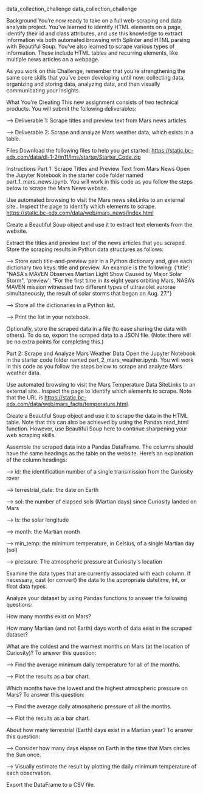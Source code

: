 data_collection_challenge
data_collection_challenge

Background
You’re now ready to take on a full web-scraping and data analysis project. You’ve learned to identify HTML elements on a page, identify their id and class attributes, and use this knowledge to extract information via both automated browsing with Splinter and HTML parsing with Beautiful Soup. You’ve also learned to scrape various types of information. These include HTML tables and recurring elements, like multiple news articles on a webpage.

As you work on this Challenge, remember that you’re strengthening the same core skills that you’ve been developing until now: collecting data, organizing and storing data, analyzing data, and then visually communicating your insights.

What You're Creating
This new assignment consists of two technical products. You will submit the following deliverables:

--> Deliverable 1: Scrape titles and preview text from Mars news articles.

--> Deliverable 2: Scrape and analyze Mars weather data, which exists in a table.

Files
Download the following files to help you get started: https://static.bc-edx.com/data/dl-1-2/m11/lms/starter/Starter_Code.zip

Instructions
Part 1: Scrape Titles and Preview Text from Mars News
Open the Jupyter Notebook in the starter code folder named part_1_mars_news.ipynb. You will work in this code as you follow the steps below to scrape the Mars News website.

Use automated browsing to visit the Mars news siteLinks to an external site.. Inspect the page to identify which elements to scrape. https://static.bc-edx.com/data/web/mars_news/index.html

Create a Beautiful Soup object and use it to extract text elements from the website.

Extract the titles and preview text of the news articles that you scraped. Store the scraping results in Python data structures as follows:

--> Store each title-and-preview pair in a Python dictionary and, give each dictionary two keys: title and preview. An example is the following: {'title': "NASA's MAVEN Observes Martian Light Show Caused by Major Solar Storm", 'preview': "For the first time in its eight years orbiting Mars, NASA’s MAVEN mission witnessed two different types of ultraviolet aurorae simultaneously, the result of solar storms that began on Aug. 27."}

--> Store all the dictionaries in a Python list.

--> Print the list in your notebook.

Optionally, store the scraped data in a file (to ease sharing the data with others). To do so, export the scraped data to a JSON file. (Note: there will be no extra points for completing this.)

Part 2: Scrape and Analyze Mars Weather Data
Open the Jupyter Notebook in the starter code folder named part_2_mars_weather.ipynb. You will work in this code as you follow the steps below to scrape and analyze Mars weather data.

Use automated browsing to visit the Mars Temperature Data SiteLinks to an external site.. Inspect the page to identify which elements to scrape. Note that the URL is https://static.bc-edx.com/data/web/mars_facts/temperature.html.

Create a Beautiful Soup object and use it to scrape the data in the HTML table. Note that this can also be achieved by using the Pandas read_html function. However, use Beautiful Soup here to continue sharpening your web scraping skills.

Assemble the scraped data into a Pandas DataFrame. The columns should have the same headings as the table on the website. Here’s an explanation of the column headings:

--> id: the identification number of a single transmission from the Curiosity rover

--> terrestrial_date: the date on Earth

--> sol: the number of elapsed sols (Martian days) since Curiosity landed on Mars

--> ls: the solar longitude

--> month: the Martian month

--> min_temp: the minimum temperature, in Celsius, of a single Martian day (sol)

--> pressure: The atmospheric pressure at Curiosity's location

Examine the data types that are currently associated with each column. If necessary, cast (or convert) the data to the appropriate datetime, int, or float data types.

Analyze your dataset by using Pandas functions to answer the following questions:

How many months exist on Mars?

How many Martian (and not Earth) days worth of data exist in the scraped dataset?

What are the coldest and the warmest months on Mars (at the location of Curiosity)? To answer this question:

--> Find the average minimum daily temperature for all of the months.

--> Plot the results as a bar chart.

Which months have the lowest and the highest atmospheric pressure on Mars? To answer this question:

--> Find the average daily atmospheric pressure of all the months.

--> Plot the results as a bar chart.

About how many terrestrial (Earth) days exist in a Martian year? To answer this question:

--> Consider how many days elapse on Earth in the time that Mars circles the Sun once.

--> Visually estimate the result by plotting the daily minimum temperature of each observation.

Export the DataFrame to a CSV file.

